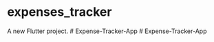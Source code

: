 # expenses_tracker

A new Flutter project.
#   E x p e n s e - T r a c k e r - A p p  
 #   E x p e n s e - T r a c k e r - A p p  
 